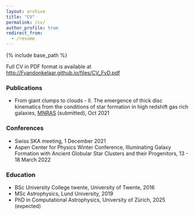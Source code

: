 ```yaml
---
layout: archive
title: "CV"
permalink: /cv/
author_profile: true
redirect_from:
  - /resume
---
```

{% include base_path %}

Full CV in PDF format is available at <http://Fvandonkelaar.github.io/files/CV_FvD.pdf>

### Publications
* From giant clumps to clouds - II. The emergence of thick disc kinematics from the conditions of star formation in high redshift gas rich galaxies, [MNRAS](https://ui.adsabs.harvard.edu/abs/2021arXiv211013165V/abstract) (submitted), Oct 2021

### Conferences
* Swiss SKA meeting, 1 December 2021
* Aspen Center for Physics Winter Conference, Illuminating Galaxy Formation with Ancient Globular Star Clusters and their Progenitors, 13 - 18 March 2022

### Education
* BSc University College twente, University of Twente, 2016
* MSc Astrophysics, Lund University, 2019
* PhD in Computational Astrophysics, University of Zürich, 2025 (expected)



